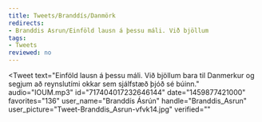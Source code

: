 ```yaml
---
title: Tweets/Branddís/Danmörk
redirects:
- Branddis Asrun/Einföld lausn á þessu máli. Við bjöllum
tags:
- Tweets
reviewed: no
---
```


<Tweet
text="Einföld lausn á þessu máli. Við bjöllum bara til Danmerkur og segjum að reynslutími okkar sem sjálfstæð þjóð sé búinn."
audio="IOUM.mp3"
id="717404017232646144"
date="1459877421000"
favorites="136"
user_name="Branddís Ásrún"
handle="Branddis_Asrun"
user_picture="Tweet-Branddis_Asrun-vfvk14.jpg"
verified=""
></Tweet>

